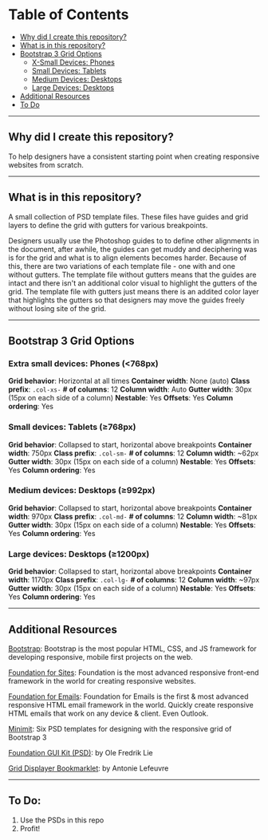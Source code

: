 Table of Contents
====================
* [Why did I create this repository?](#why-did-i-create-this-repository)
* [What is in this repository?](#what-is-in-this-repository)
* [Bootstrap 3 Grid Options](#bootstrap-3-grid-options)
	* [X-Small Devices: Phones](#extra-small-devices-phones-768px)
	* [Small Devices: Tablets](#small-devices-tablets-768px)
	* [Medium Devices: Desktops](#medium-devices-desktops-992px)
	* [Large Devices: Desktops](#large-devices-desktops-1170px)
* [Additional Resources](#additional-resources)
* [To Do](#to-do)

----

## Why did I create this repository?

To help designers have a consistent starting point when creating responsive websites from scratch.

----

## What is in this repository?

A small collection of PSD template files. These files have guides and grid layers to define the grid with gutters for various breakpoints.

Designers usually use the Photoshop guides to to define other alignments in the document, after awhile, the guides can get muddy and deciphering was is for the grid and what is to align elements becomes harder. Because of this, there are two variations of each template file - one with and one without gutters. The template file without gutters means that the guides are intact and there isn't an additional color visual to highlight the gutters of the grid. The template file with gutters just means there is an addited color layer that highlights the gutters so that designers may move the guides freely without losing site of the grid.

----

## Bootstrap 3 Grid Options
### Extra small devices: Phones (<768px)
**Grid behavior**: Horizontal at all times
**Container width**: None (auto)
**Class prefix**: `.col-xs-`
**# of columns**: 12
**Column width**: Auto
**Gutter width**: 30px (15px on each side of a column)
**Nestable**: Yes
**Offsets**: Yes
**Column ordering**: Yes

### Small devices: Tablets (&ge;768px)
**Grid behavior**: Collapsed to start, horizontal above breakpoints
**Container width**: 750px
**Class prefix**: `.col-sm-`
**# of columns**: 12
**Column width**: ~62px
**Gutter width**: 30px (15px on each side of a column)
**Nestable**: Yes
**Offsets**: Yes
**Column ordering**: Yes

### Medium devices: Desktops (&ge;992px)
**Grid behavior**: Collapsed to start, horizontal above breakpoints
**Container width**: 970px
**Class prefix**: `.col-md-`
**# of columns**: 12
**Column width**: ~81px
**Gutter width**: 30px (15px on each side of a column)
**Nestable**: Yes
**Offsets**: Yes
**Column ordering**: Yes

### Large devices: Desktops (&ge;1200px)
**Grid behavior**: Collapsed to start, horizontal above breakpoints
**Container width**: 1170px
**Class prefix**: `.col-lg-`
**# of columns**: 12
**Column width**: ~97px
**Gutter width**: 30px (15px on each side of a column)
**Nestable**: Yes
**Offsets**: Yes
**Column ordering**: Yes

----

## Additional Resources
[Bootstrap](http://getbootstrap.com/css/): Bootstrap is the most popular HTML, CSS, and JS framework for developing responsive, mobile first projects on the web.

[Foundation for Sites](http://foundation.zurb.com/sites.html): Foundation is the most advanced responsive front-end framework in the world for creating responsive websites.

[Foundation for Emails](http://foundation.zurb.com/emails.html): Foundation for Emails is the first & most advanced responsive HTML email framework in the world. Quickly create responsive HTML emails that work on any device & client. Even Outlook.

[Minimit](http://www.minimit.com/articles/tips-resources/bootstrap-3-responsive-grid-psd-templates): Six PSD templates for designing with the responsive grid of Bootstrap 3

[Foundation GUI Kit (PSD)](http://foundationpress.olefredrik.com/ui-kits/foundation-ui-kit-for-photoshop): by Ole Fredrik Lie

[Grid Displayer Bookmarklet](http://alefeuvre.github.io/foundation-grid-displayer/): by Antonie Lefeuvre

----

## To Do:
1. Use the PSDs in this repo
2. Profit!
